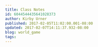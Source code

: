 ```yaml
---
title: Class Notes
id: 6044544435641028373
author: Kirby Urner
published: 2017-02-05T11:02:00.001-08:00
updated: 2017-02-07T14:11:37.932-08:00
blog: world_game
tags: 
---
```


